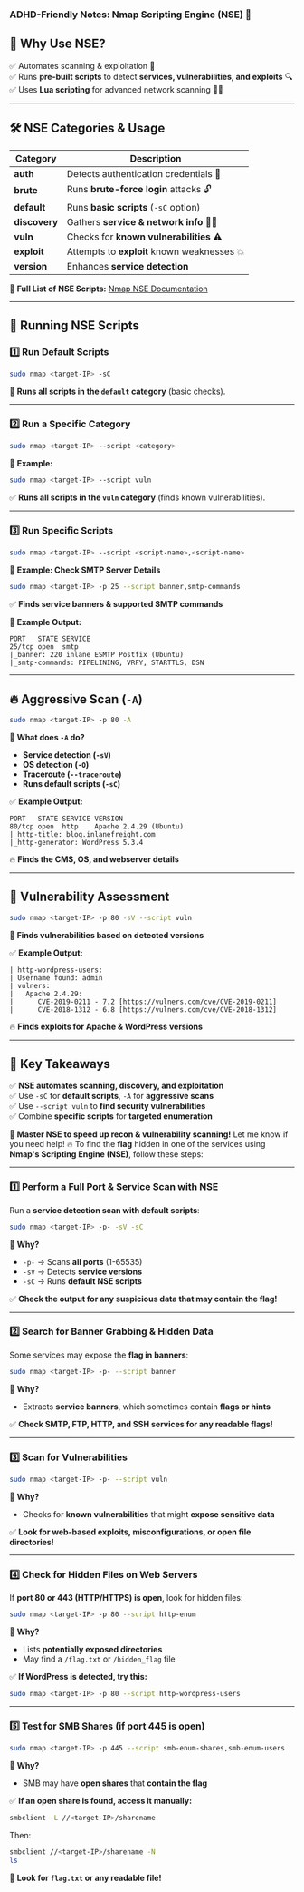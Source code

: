 ### **ADHD-Friendly Notes: Nmap Scripting Engine (NSE)** 🚀

## **📌 Why Use NSE?**

✅ Automates scanning & exploitation 🔄  
✅ Runs **pre-built scripts** to detect **services, vulnerabilities, and exploits** 🔍  
✅ Uses **Lua scripting** for advanced network scanning 🧑‍💻

---

## **🛠 NSE Categories & Usage**

|**Category**|**Description**|
|---|---|
|**auth**|Detects authentication credentials 🔑|
|**brute**|Runs **brute-force login** attacks 🔓|
|**default**|Runs **basic scripts** (`-sC` option)|
|**discovery**|Gathers **service & network info** 🕵️‍♂️|
|**vuln**|Checks for **known vulnerabilities** ⚠️|
|**exploit**|Attempts to **exploit** known weaknesses 💥|
|**version**|Enhances **service detection**|

🔗 **Full List of NSE Scripts:** [Nmap NSE Documentation](https://nmap.org/nsedoc/index.html)

---

## **🔎 Running NSE Scripts**

### **1️⃣ Run Default Scripts**

```bash
sudo nmap <target-IP> -sC
```

📌 **Runs all scripts in the `default` category** (basic checks).

---

### **2️⃣ Run a Specific Category**

```bash
sudo nmap <target-IP> --script <category>
```

📌 **Example:**

```bash
sudo nmap <target-IP> --script vuln
```

✅ **Runs all scripts in the `vuln` category** (finds known vulnerabilities).

---

### **3️⃣ Run Specific Scripts**

```bash
sudo nmap <target-IP> --script <script-name>,<script-name>
```

📌 **Example: Check SMTP Server Details**

```bash
sudo nmap <target-IP> -p 25 --script banner,smtp-commands
```

✅ **Finds service banners & supported SMTP commands**

📌 **Example Output:**

```
PORT   STATE SERVICE
25/tcp open  smtp
|_banner: 220 inlane ESMTP Postfix (Ubuntu)
|_smtp-commands: PIPELINING, VRFY, STARTTLS, DSN
```

---

## **🔥 Aggressive Scan (`-A`)**

```bash
sudo nmap <target-IP> -p 80 -A
```

📌 **What does `-A` do?**

- **Service detection (`-sV`)**
- **OS detection (`-O`)**
- **Traceroute (`--traceroute`)**
- **Runs default scripts (`-sC`)**

✅ **Example Output:**

```
PORT   STATE SERVICE VERSION
80/tcp open  http    Apache 2.4.29 (Ubuntu)
|_http-title: blog.inlanefreight.com
|_http-generator: WordPress 5.3.4
```

🔥 **Finds the CMS, OS, and webserver details**

---

## **🚀 Vulnerability Assessment**

```bash
sudo nmap <target-IP> -p 80 -sV --script vuln
```

📌 **Finds vulnerabilities based on detected versions**

✅ **Example Output:**

```
| http-wordpress-users:
| Username found: admin
| vulners:
|   Apache 2.4.29:
|      CVE-2019-0211 - 7.2 [https://vulners.com/cve/CVE-2019-0211]
|      CVE-2018-1312 - 6.8 [https://vulners.com/cve/CVE-2018-1312]
```

🔥 **Finds exploits for Apache & WordPress versions**

---

## **🎯 Key Takeaways**

✅ **NSE automates scanning, discovery, and exploitation**  
✅ Use `-sC` for **default scripts**, `-A` for **aggressive scans**  
✅ Use `--script vuln` to **find security vulnerabilities**  
✅ Combine **specific scripts** for **targeted enumeration**

🚀 **Master NSE to speed up recon & vulnerability scanning!** Let me know if you need help! 🔥
To find the **flag** hidden in one of the services using **Nmap's Scripting Engine (NSE)**, follow these steps:

---

### **1️⃣ Perform a Full Port & Service Scan with NSE**

Run a **service detection scan with default scripts**:

```bash
sudo nmap <target-IP> -p- -sV -sC
```

📌 **Why?**

- `-p-` → Scans **all ports** (1-65535)
- `-sV` → Detects **service versions**
- `-sC` → Runs **default NSE scripts**

✅ **Check the output for any suspicious data that may contain the flag!**

---

### **2️⃣ Search for Banner Grabbing & Hidden Data**

Some services may expose the **flag in banners**:

```bash
sudo nmap <target-IP> -p- --script banner
```

📌 **Why?**

- Extracts **service banners**, which sometimes contain **flags or hints**

✅ **Check SMTP, FTP, HTTP, and SSH services for any readable flags!**

---

### **3️⃣ Scan for Vulnerabilities**

```bash
sudo nmap <target-IP> -p- --script vuln
```

📌 **Why?**

- Checks for **known vulnerabilities** that might **expose sensitive data**

✅ **Look for web-based exploits, misconfigurations, or open file directories!**

---

### **4️⃣ Check for Hidden Files on Web Servers**

If **port 80 or 443 (HTTP/HTTPS) is open**, look for hidden files:

```bash
sudo nmap <target-IP> -p 80 --script http-enum
```

📌 **Why?**

- Lists **potentially exposed directories**
- May find a `/flag.txt` or `/hidden_flag` file

✅ **If WordPress is detected, try this:**

```bash
sudo nmap <target-IP> -p 80 --script http-wordpress-users
```

---

### **5️⃣ Test for SMB Shares (if port 445 is open)**

```bash
sudo nmap <target-IP> -p 445 --script smb-enum-shares,smb-enum-users
```

📌 **Why?**

- SMB may have **open shares** that **contain the flag**

✅ **If an open share is found, access it manually:**

```bash
smbclient -L //<target-IP>/sharename
```

Then:

```bash
smbclient //<target-IP>/sharename -N
ls
```

🚀 **Look for `flag.txt` or any readable file!**





